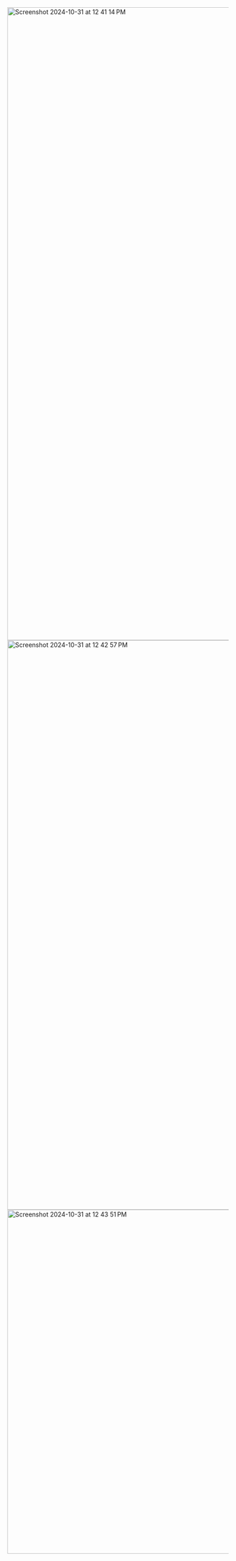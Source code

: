 <img width="1437" alt="Screenshot 2024-10-31 at 12 41 14 PM" src="https://github.com/user-attachments/assets/ef0940f1-4df3-4cf9-a530-4b8ca8863225">
<img width="1293" alt="Screenshot 2024-10-31 at 12 42 57 PM" src="https://github.com/user-attachments/assets/50ba70d5-d81c-40dd-a332-16cc2105742d">
<img width="781" alt="Screenshot 2024-10-31 at 12 43 51 PM" src="https://github.com/user-attachments/assets/11e83caf-b14a-4485-b418-fc442bcf41be">

